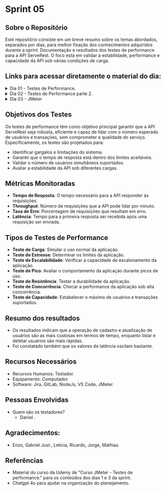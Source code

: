 # Sprint 05

## Sobre o Repositório

Este repositório consiste em um breve resumo sobre os temas abordados, separados por dias, para melhor 
fixação dos conhecimentos adquiridos durante a sprint. Documentação e resultados dos testes de performance para a API ServeRest. O foco está em validar a estabilidade, performance e capacidade da API sob várias condições de carga.

## Links para acessar diretamente o material do dia:

<details>
  <summary>Dia 01 - Testes de Performance.</summary>

  - [Testes de Performance.](https://gitlab.com/compass8112219/Sprints/-/blob/pb_sprint5/Sprint05/Dia01/TestesPerformance.md?ref_type=heads)
 
</details>

<details>
  <summary>Dia 02 - Testes de Performance parte 2.</summary>

  - [Testes de Performance parte 2.](https://gitlab.com/compass8112219/Sprints/-/blob/pb_sprint5/Sprint05/Dia02/TestesPerformance2.md?ref_type=heads)
  
</details>

<details>
  <summary>Dia 03 - JMeter</summary>
  
  - [Curso JMeter - Testes de performance.](https://gitlab.com/compass8112219/Sprints/-/tree/pb_sprint5/Sprint05/Dia03?ref_type=heads)
 
</details>

## Objetivos dos Testes

Os testes de performance têm como objetivo principal garantir que a API ServeRest seja robusta, eficiente e capaz de lidar com o número esperado de usuários e transações, sem comprometer a qualidade do serviço. Especificamente, os testes são projetados para:

- Identificar gargalos e limitações do sistema.
- Garantir que o tempo de resposta está dentro dos limites aceitáveis.
- Validar o número de usuários simultâneos suportados.
- Avaliar a estabilidade da API sob diferentes cargas.

## Métricas Monitoradas

- **Tempo de Resposta**: O tempo necessário para a API responder às requisições.
- **Throughput**: Número de requisições que a API pode lidar por minuto.
- **Taxa de Erro**: Porcentagem de requisições que resultam em erro.
- **Latência**: Tempo para a primeira resposta ser recebida após uma requisição ser enviada.

## Tipos de Testes de Performance

- **Teste de Carga**: Simular o uso normal da aplicação.
- **Teste de Estresse**: Determinar os limites da aplicação.
- **Teste de Escalabilidade**: Verificar a capacidade de escalonamento da aplicação.
- **Teste de Pico**: Avaliar o comportamento da aplicação durante picos de uso.
- **Teste de Resistência**: Testar a durabilidade da aplicação.
- **Teste de Concorrência**: Checar a performance da aplicação sob alta concorrência.
- **Teste de Capacidade**: Estabelecer o máximo de usuários e transações suportados.

## Resumo dos resultados
  -  Os resultados indicam que a operação de cadastro e atualização de usuários são as mais custosas em termos de tempo, enquanto listar e deletar usuários são mais rápidas.
  - Foi constatado também que os valores de latência oscilam bastante.
  

## Recursos Necessários
  -  Recursos Humanos: Testador.
  -  Equipamento: Computador.
  -  Software: Jira, GitLab, NodeJs, VS Code, JMeter.

## Pessoas Envolvidas
  -  Quem são os testadores?
      -  Daniel .

## Agradecimentos:
- Enzo, Gabriel Just., Leticia, Ricardo, Jorge, Mathias.

## Referências
- Material do curso da Udemy de "Curso JMeter - Testes de performance." para os conteúdos dos dias 1 e 3 da sprint.
- Chatgpt 4o para ajudar na organização do planejamento.



